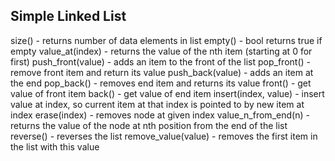 ## Simple Linked List


 size() - returns number of data elements in list
 empty() - bool returns true if empty
 value_at(index) - returns the value of the nth item (starting at 0 for first)
 push_front(value) - adds an item to the front of the list
 pop_front() - remove front item and return its value
 push_back(value) - adds an item at the end
 pop_back() - removes end item and returns its value
 front() - get value of front item
 back() - get value of end item
 insert(index, value) - insert value at index, so current item at that index is pointed to by new item at index
 erase(index) - removes node at given index
 value_n_from_end(n) - returns the value of the node at nth position from the end of the list
 reverse() - reverses the list
 remove_value(value) - removes the first item in the list with this value
